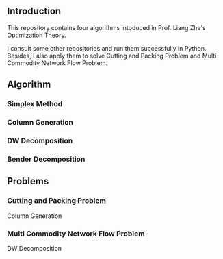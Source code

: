 ## Introduction

This repository contains four algorithms intoduced in Prof. Liang Zhe's Optimization Theory. 

I consult some other repositories and run them successfully in Python. Besides, I also apply them to solve Cutting and Packing Problem and Multi Commodity Network Flow Problem.



## Algorithm

### Simplex Method



### Column Generation



### DW Decomposition



### Bender Decomposition



## Problems

### Cutting and Packing Problem

Column Generation



### Multi Commodity Network Flow Problem

DW Decomposition



